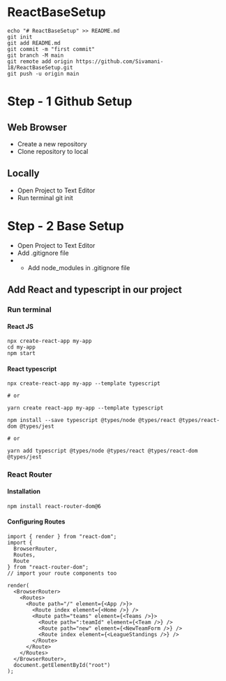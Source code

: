 # ReactBaseSetup

```
echo "# ReactBaseSetup" >> README.md
git init
git add README.md
git commit -m "first commit"
git branch -M main
git remote add origin https://github.com/Sivamani-18/ReactBaseSetup.git
git push -u origin main
```


# Step - 1 Github Setup

## Web Browser
- Create a new repository
- Clone repository to local

## Locally
- Open Project to Text Editor
- Run terminal git init


# Step - 2 Base Setup
- Open Project to Text Editor
- Add .gitignore file
- - Add node_modules in .gitignore file

## Add React and typescript in our project
### Run terminal

#### React JS 
```
npx create-react-app my-app
cd my-app
npm start
```
#### React typescript
```
npx create-react-app my-app --template typescript

# or

yarn create react-app my-app --template typescript
```

```
npm install --save typescript @types/node @types/react @types/react-dom @types/jest

# or

yarn add typescript @types/node @types/react @types/react-dom @types/jest
```
### React Router
#### Installation
```
npm install react-router-dom@6
```
#### Configuring Routes
```
import { render } from "react-dom";
import {
  BrowserRouter,
  Routes,
  Route
} from "react-router-dom";
// import your route components too

render(
  <BrowserRouter>
    <Routes>
      <Route path="/" element={<App />}>
        <Route index element={<Home />} />
        <Route path="teams" element={<Teams />}>
          <Route path=":teamId" element={<Team />} />
          <Route path="new" element={<NewTeamForm />} />
          <Route index element={<LeagueStandings />} />
        </Route>
      </Route>
    </Routes>
  </BrowserRouter>,
  document.getElementById("root")
);
```
